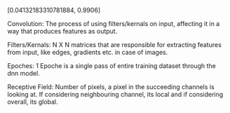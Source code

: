 [0.04132183310781884, 0.9906]

Convolution:
The process of using filters/kernals on input, affecting it in a way that produces features as output.

Filters/Kernals:
N X N matrices that are responsible for extracting features from input, like edges, gradients etc. in case of images.

Epoches:
1 Epoche is a  single pass of entire training dataset through the dnn model.



Receptive Field:
Number of pixels, a pixel in the succeeding channels is looking at. If considering neighbouring channel, its local and if considering overall, its global.



